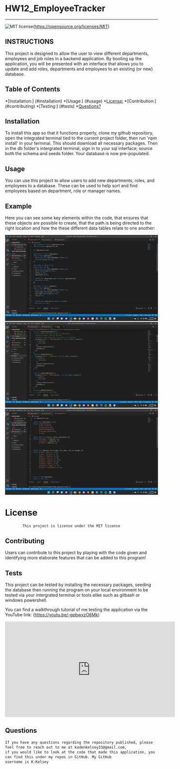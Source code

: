 # HW12_EmployeeTracker
---
![MIT license](https://img.shields.io/badge/License-MIT-yellow.svg)(https://opensource.org/licenses/MIT)
## INSTRUCTIONS
This project is designed to allow the user to view different departments, employees and job roles in a backend application. By booting up the application, you will be presented with an interface that allows you to update and add roles, departments and employees to an existing (or new) database. 

## Table of Contents
*[Installation:] (#installation)
*[Usage:] (#usage)
*[License:](license)
*[Contribution:] (#contributing)
*[Testing:] (#tests)
*[Questions?](#questions)

## Installation
To install this app so that it functions properly, clone my github repository, open the integrated terminal tied to the current project folder, then run 'npm install' in your terminal. This should download all necessary packages. Then in the db folder's intergrated terminal, sign in to your sql interface; source both the schema and seeds folder. Your database is now pre-populated.

## Usage
You can use this project to allow users to add new departments, roles, and employees to a database. These can be used to help sort and find employees based on department, role or manager names.

## Example
Here you can see some key elements within the code, that ensures that these objects are possible to create, that the path is being directed to the right location and how the these different data tables relate to one another:

![model set up](images/schema.png)
![grabbing the data](images/function.png)
![seeding the database](images/seeds.png)

 # License
            This project is license under the MIT license
            

## Contributing
Users can contribute to this project by playing with the code given and identifying more elaborate features that can be added to this program!

## Tests
This project can be tested by installing the necessary packages, seeding the database then running the program on your local environment to be tested via your intergrated terminal or tools alike such as gitbash or windows powershell.

You can find a walkthrough tutorial of me testing the application via the YouTube link: (https://youtu.be/-gpbwxzO6Mk)

<iframe width="560" height="315" src="https://www.youtube.com/embed/-gpbwxzO6Mk" title="YouTube video player" frameborder="0" allow="accelerometer; autoplay; clipboard-write; encrypted-media; gyroscope; picture-in-picture" allowfullscreen></iframe>

## Questions


    If you have any questions regarding the repository published, please feel free to reach out to me at kadenkelsey33@gmail.com,
    if you would like to look at the code that made this application, you can find this under my repos in GitHub. My GitHub
    username is K-Kelsey
    

